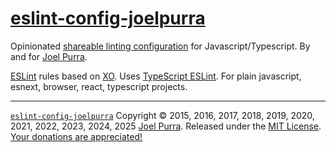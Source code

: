 # [eslint-config-joelpurra](https://joelpurra.com/projects/eslint-config-joelpurra/)

Opinionated [shareable linting configuration](https://eslint.org/docs/developer-guide/shareable-configs) for Javascript/Typescript. By and for [Joel Purra](https://joelpurra.com/).

[ESLint](https://eslint.org/) rules based on [XO](https://github.com/xojs/xo). Uses [TypeScript ESLint](https://github.com/typescript-eslint). For plain javascript, esnext, browser, react, typescript projects.

---

[`eslint-config-joelpurra`](https://joelpurra.com/projects/eslint-config-joelpurra/) Copyright &copy; 2015, 2016, 2017, 2018, 2019, 2020, 2021, 2022, 2023, 2024, 2025 [Joel Purra](https://joelpurra.com/). Released under the [MIT License](https://en.wikipedia.org/wiki/MIT_License). [Your donations are appreciated!](https://joelpurra.com/donate/)
